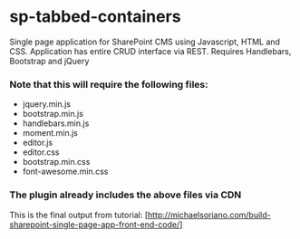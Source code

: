 # sp-tabbed-containers
Single page application for SharePoint CMS using Javascript, HTML and CSS. Application has entire CRUD interface via REST. Requires Handlebars, Bootstrap and jQuery

### Note that this will require the following files:

* jquery.min.js
* bootstrap.min.js
* handlebars.min.js
* moment.min.js
* editor.js
* editor.css
* bootstrap.min.css
* font-awesome.min.css

### The plugin already includes the above files via CDN

This is the final output from tutorial: 
[http://michaelsoriano.com/build-sharepoint-single-page-app-front-end-code/]
